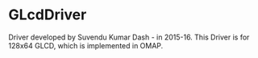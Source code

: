 # GLcdDriver 
Driver developed by Suvendu Kumar Dash - in 2015-16. 
This Driver is for 128x64 GLCD, 
which is implemented in OMAP.
